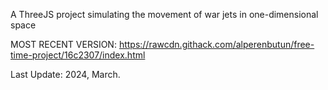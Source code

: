 A ThreeJS project simulating the movement of war jets in one-dimensional space

MOST RECENT VERSION: https://rawcdn.githack.com/alperenbutun/free-time-project/16c2307/index.html

Last Update: 2024, March.
